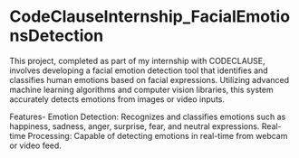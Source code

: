 # CodeClauseInternship_FacialEmotionsDetection
This project, completed as part of my internship with CODECLAUSE, involves developing a facial emotion detection tool that identifies and classifies human emotions based on facial expressions. Utilizing advanced machine learning algorithms and computer vision libraries, this system accurately detects emotions from images or video inputs.

Features-
Emotion Detection: Recognizes and classifies emotions such as happiness, sadness, anger, surprise, fear, and neutral expressions.
Real-time Processing: Capable of detecting emotions in real-time from webcam or video feed.
